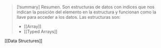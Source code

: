 >[!summary] Resumen.
>Son estructuras de datos con indices que nos indican la posición del elemento en la estructura y funcionan como la llave para acceder a los datos.
>Las estructuras son:
>- [[Array]]
>- [[Typed Arrays]]

[[Data Structures]]